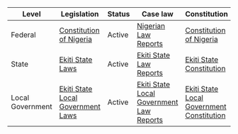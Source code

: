 | Level | Legislation | Status | Case law | Constitution |
|---|---|---|---|---|
| Federal | [Constitution of Nigeria](https://www.nigerialaw.org/ConstitutionOfNigeria.pdf) | Active | [Nigerian Law Reports](https://www.nigerialaw.org/NigerianLawReports.pdf) | [Constitution of Nigeria](https://www.nigerialaw.org/ConstitutionOfNigeria.pdf) |
| State | [Ekiti State Laws](https://www.ekitistate.gov.ng/ekiti-state-laws/) | Active | [Ekiti State Law Reports](https://www.ekitistate.gov.ng/ekiti-state-law-reports/) | [Ekiti State Constitution](https://www.ekitistate.gov.ng/ekiti-state-constitution/) |
| Local Government | [Ekiti State Local Government Laws](https://www.ekitistate.gov.ng/ekiti-state-local-government-laws/) | Active | [Ekiti State Local Government Law Reports](https://www.ekitistate.gov.ng/ekiti-state-local-government-law-reports/) | [Ekiti State Local Government Constitution](https://www.ekitistate.gov.ng/ekiti-state-local-government-constitution/) |